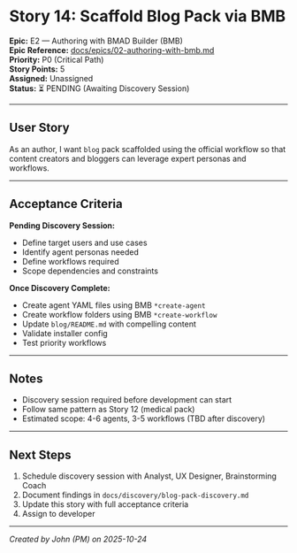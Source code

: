 # Story 14: Scaffold Blog Pack via BMB

**Epic:** E2 — Authoring with BMAD Builder (BMB)  
**Epic Reference:** [docs/epics/02-authoring-with-bmb.md](../epics/02-authoring-with-bmb.md)  
**Priority:** P0 (Critical Path)  
**Story Points:** 5  
**Assigned:** Unassigned  
**Status:** ⏳ PENDING (Awaiting Discovery Session)

---

## User Story

As an author, I want `blog` pack scaffolded using the official workflow so that content creators and bloggers can leverage expert personas and workflows.

---

## Acceptance Criteria

**Pending Discovery Session:**
- Define target users and use cases
- Identify agent personas needed
- Define workflows required
- Scope dependencies and constraints

**Once Discovery Complete:**
- Create agent YAML files using BMB `*create-agent`
- Create workflow folders using BMB `*create-workflow`
- Update `blog/README.md` with compelling content
- Validate installer config
- Test priority workflows

---

## Notes

- Discovery session required before development can start
- Follow same pattern as Story 12 (medical pack)
- Estimated scope: 4-6 agents, 3-5 workflows (TBD after discovery)

---

## Next Steps

1. Schedule discovery session with Analyst, UX Designer, Brainstorming Coach
2. Document findings in `docs/discovery/blog-pack-discovery.md`
3. Update this story with full acceptance criteria
4. Assign to developer

---

_Created by John (PM) on 2025-10-24_

